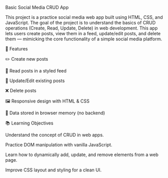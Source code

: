 Basic Social Media CRUD App

This project is a practice social media web app built using HTML, CSS, and JavaScript.
The goal of the project is to understand the basics of CRUD operations (Create, Read, Update, Delete) in web development.
This app lets users create posts, view them in a feed, update/edit posts, and delete them — mimicking the core functionality of a simple social media platform.



🎯 Features

✏️ Create new posts

📖 Read posts in a styled feed

🔄 Update/Edit existing posts

❌ Delete posts

🖼️ Responsive design with HTML & CSS

💾 Data stored in browser memory (no backend)



📚 Learning Objectives

Understand the concept of CRUD in web apps.

Practice DOM manipulation with vanilla JavaScript.

Learn how to dynamically add, update, and remove elements from a web page.

Improve CSS layout and styling for a clean UI.
